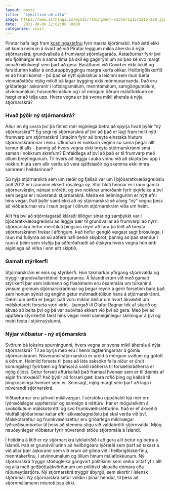 ```yaml
---
layout: posts
title:  "Lykillinn að öllu"
image: https://www.althingi.is/myndir/thingmenn-cache/1215/1215-220.jpg
date:   2021-08-06 12:02:00 +0000
categories: visir
---
```

Píratar hafa lagt fram [kosningastefnu](https://piratar.is/kosningastefna/) fyrir næsta kjörtímabil. Það ætti ekki að koma neinum á óvart að við Píratar leggjum mikla áherslu á nýja stjórnarskrá, grundvallaða á frumvarpi stjórnlagaráðs. Ástæðurnar fyrir því eru fjölmargar en á sama tíma þá skil ég gagnrýni um að það sé svo margt annað mikilvægt sem þarf að gera. Baráttunni við Covid er ekki lokið og faraldurinn kallar á enduruppbyggingu margra kerfa okkar. Heilbrigðiskerfið er að hruni komið - þó það sé nýtt sjúkrahús á leiðinni sem mun bæta vinnuaðstöðu mjög mikið þá lagar bygging ekki mönnunarvanda. Það eru gríðarlegar áskoranir í loftslagsmálum, menntamálum, samgöngumálum, atvinnumálum, húsnæðismálum og í of mörgum öðrum málaflokkum en hægt er að telja upp. Hvers vegna er þá svona mikil áhersla á nýja stjórnarskrá?

### Hvað þýðir ný stjórnarskrá?
Áður en ég svara því þá finnst mér eiginlega betra að spyrja hvað þýðir “ný stjórnarskrá”? Ég segi ný stjórnarskrá af því að það er lagt fram heilt nýtt frumvarp um stjórnarskrá í staðinn fyrir að breyta einstaka hlutum stjórnarskrárinnar í einu. Útkoman er nokkurn veginn sú sama þegar allt kemur til alls - þannig að hvers vegna ekki breyta stjórnarskránni smá saman í nokkrum skrefum? Einfaldlega af því að það er til frumvarp með öllum breytingunum. Til hvers að leggja í auka vinnu við að skipta því upp í nokkra hluta sem allir verða að vera sjálfstæðir og skemma ekki innra samræmi heildarinnar? 

Sú nýja stjórnarskrá sem um ræðir og fjallað var um í þjóðaratkvæðagreiðslu árið 2012 er í rauninni ekkert rosalega ný. Stór hluti hennar er í raun gamla stjórnarskráin, nánast orðrétt, og svo nokkrar umorðanir fyrir skýrleika á því sem þegar er í núverandi stjórnarskrá. Meira en helmingurinn er nýtt efni hins vegar. Það þýðir samt ekki að ný stjórnarskrá sé alveg “ný” vegna þess að viðbæturnar eru í raun þegar í öðrum stjórnarskrám víða um heim. 

Allt frá því að stjórnlagaráð kláraði tillögur sínar og samþykkt var í þjóðaratkvæðagreiðslu að leggja þær til grundvallar að frumvarpi að nýrri stjórnarskrá hefur meirihluti þingsins reynt að fara þá leið að breyta stjórnarskránni frekar í áföngum. Það hefur gengið vægast sagt brösulega, í raun má fullyrða að sú aðferð hafi beðið skipbrot, þannig að það stendur í raun á þeim sem styðja þá aðferðafræði að útskýra hvers vegna hún ætti eiginlega að virka í enn eitt skiptið.

### Gamalt stýrikerfi
Stjórnarskráin er eins og stýrikerfi. Hún takmarkar yfirgang stjórnvalda og tryggir grundvallarréttindi borgaranna. Á Íslandi erum við með gamalt stýrikerfi þar sem leikmenn og fræðimenn eru ósammála um túlkanir á ýmsum greinum stjórnarskrárinnar og þegar reynir á gerir forsetinn bara það sem honum sýnist og enginn getur mótmælt túlkun hans á stjórnarskránni. Dæmi um þetta er þegar það voru miklar deilur um hvort ákvæðið um málskotsrétt forseta væri virkt - þangað til Ólafur Ragnar tók af skarið og ákvað að beita því og þá var auðvitað ekkert við því að gera. Með því að uppfæra stýrikerfið fæst hins vegar meiri sameiginlegur skilningur á því og meiri festa í stjórnsýslunni.

### Nýjar viðbætur - ný stjórnarskrá
Svörum þá loksins spurningunni, hvers vegna er svona mikil áhersla á nýja stjórnarskrá? Til að byrja með eru í henni lagfæringarnar á gömlu stjórnarskránni. Núverandi stjórnarskrá er úreld á mörgum sviðum og götótt á öðrum. Heimild forseta til þess að láta saksókn falla niður er úrelt konungslegt fyrirbæri og framsal á valdi ráðherra til forsætisráðherra er mjög óljóst. Getur forseti afturkallað það framsal hvenær sem er til dæmis af eigin frumkvæði? Það þýðir að forseti gæti bara rofið þing og kallað til þingkosninga hvenær sem er. Semsagt, mjög margt sem þarf að laga í núverandi stjórnarskrá.

Viðbæturnar eru jafnvel mikilvægari. Í sérstöku uppáhaldi hjá mér eru lýðræðislegar uppfærslur og sameign á náttúru. Þar er möguleikinn á svokölluðum málskotsrétti og svo frumkvæðisrétturinn. Það er ef ákveðið hlutfall þjóðarinnar kallar eftir atkvæðagreiðslu þá skal verða við því. Málskotsréttur og frumkvæðisréttur eru gríðarlega mikilvægar lýðræðisumbætur til þess að stemma stigu við valdabrölti stjórnvalda. Mjög nauðsynlegar viðbætur fyrir núverandi stöðu stjórnmála á Íslandi. 

Í heildina á litið er ný stjórnarskrá lykilatriðið í að gera allt betur og betra á Íslandi. Það er grundvöllurinn að heilbrigðara lýðræði sem þarf að takast á við allar þær áskoranir sem við erum að glíma við í heilbrigðiskerfinu, menntakerfinu, í atvinnumálum og öllum hinum málaflokkunum. Ný stjórnarskrá tryggir stöðugleika gangvart pólitíkinni sem veður alltaf yfir allt og alla með geðþóttaákvörðunum um pólitískt skipaða dómara eða ráðuneytisstjóra. Ný stjórnarskrá tryggir ábyrgð, sem skortir í íslensk stjórnmál. Ný stjórnarskrá setur völdin í þínar hendur, til þess að stjórnmálamenn misnoti þau ekki.

